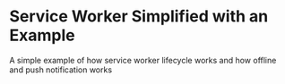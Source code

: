 <h1>
    Service Worker Simplified with an Example
</h1>
<p>
    A simple example of how service worker lifecycle works and how offline and push notification  works
</p>
